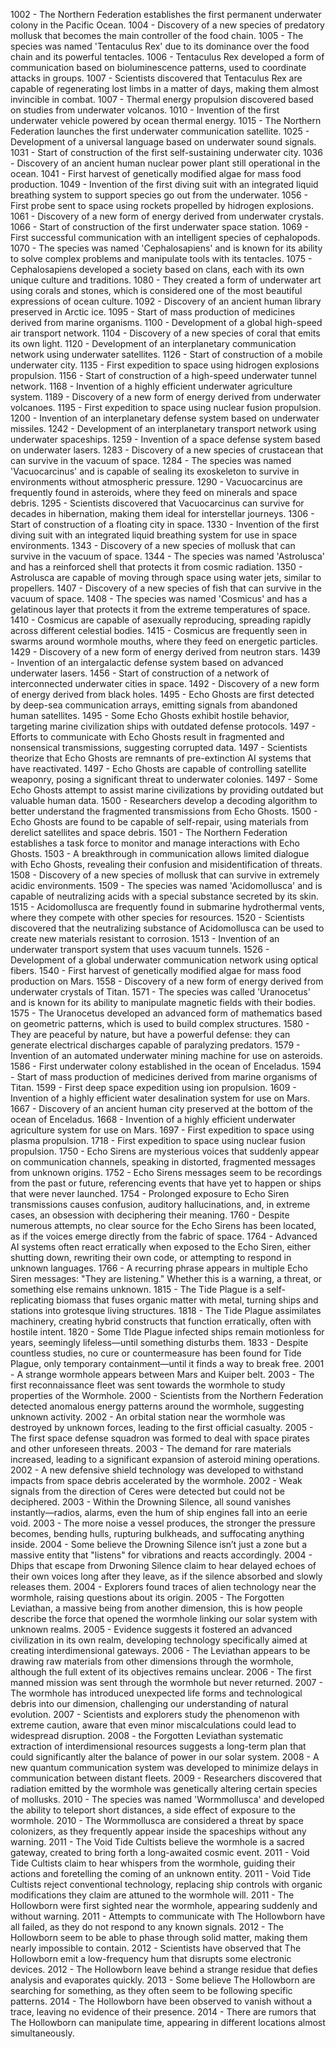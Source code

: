 1002 - The Northern Federation establishes the first permanent underwater colony in the Pacific Ocean.
1004 - Discovery of a new species of predatory mollusk that becomes the main controller of the food chain.
1005 - The species was named 'Tentaculus Rex' due to its dominance over the food chain and its powerful tentacles.
1006 - Tentaculus Rex developed a form of communication based on bioluminescence patterns, used to coordinate attacks in groups.
1007 - Scientists discovered that Tentaculus Rex are capable of regenerating lost limbs in a matter of days, making them almost invincible in combat.
1007 - Thermal energy propulsion discovered based on studies from underwater volcanos.
1010 - Invention of the first underwater vehicle powered by ocean thermal energy.
1015 - The Northern Federation launches the first underwater communication satellite.
1025 - Development of a universal language based on underwater sound signals.
1031 - Start of construction of the first self-sustaining underwater city.
1036 - Discovery of an ancient human nuclear power plant still operational in the ocean.
1041 - First harvest of genetically modified algae for mass food production.
1049 - Invention of the first diving suit with an integrated liquid breathing system to support species go out from the underwater.
1056 - First probe sent to space using rockets propelled by hidrogen explosions.
1061 - Discovery of a new form of energy derived from underwater crystals.
1066 - Start of construction of the first underwater space station.
1069 - First successful communication with an intelligent species of cephalopods.
1070 - The species was named 'Cephalosapiens' and is known for its ability to solve complex problems and manipulate tools with its tentacles.
1075 - Cephalosapiens developed a society based on clans, each with its own unique culture and traditions.
1080 - They created a form of underwater art using corals and stones, which is considered one of the most beautiful expressions of ocean culture.
1092 - Discovery of an ancient human library preserved in Arctic ice.
1095 - Start of mass production of medicines derived from marine organisms.
1100 - Development of a global high-speed air transport network.
1104 - Discovery of a new species of coral that emits its own light.
1120 - Development of an interplanetary communication network using underwater satellites.
1126 - Start of construction of a mobile underwater city.
1135 - First expedition to space using hidrogen explosions propulsion.
1156 - Start of construction of a high-speed underwater tunnel network.
1168 - Invention of a highly efficient underwater agriculture system.
1189 - Discovery of a new form of energy derived from underwater volcanoes.
1195 - First expedition to space using nuclear fusion propulsion.
1200 - Invention of an interplanetary defense system based on underwater missiles.
1242 - Development of an interplanetary transport network using underwater spaceships.
1259 - Invention of a space defense system based on underwater lasers.
1283 - Discovery of a new species of crustacean that can survive in the vacuum of space.
1284 - The species was named 'Vacuocarcinus' and is capable of sealing its exoskeleton to survive in environments without atmospheric pressure.
1290 - Vacuocarcinus are frequently found in asteroids, where they feed on minerals and space debris.
1295 - Scientists discovered that Vacuocarcinus can survive for decades in hibernation, making them ideal for interstellar journeys.
1306 - Start of construction of a floating city in space.
1330 - Invention of the first diving suit with an integrated liquid breathing system for use in space environments.
1343 - Discovery of a new species of mollusk that can survive in the vacuum of space.
1344 - The species was named 'Astrolusca' and has a reinforced shell that protects it from cosmic radiation.
1350 - Astrolusca are capable of moving through space using water jets, similar to propellers.
1407 - Discovery of a new species of fish that can survive in the vacuum of space.
1408 - The species was named 'Cosmicus' and has a gelatinous layer that protects it from the extreme temperatures of space.
1410 - Cosmicus are capable of asexually reproducing, spreading rapidly across different celestial bodies.
1415 - Cosmicus are frequently seen in swarms around wormhole mouths, where they feed on energetic particles.
1429 - Discovery of a new form of energy derived from neutron stars.
1439 - Invention of an intergalactic defense system based on advanced underwater lasers.
1456 - Start of construction of a network of interconnected underwater cities in space.
1492 - Discovery of a new form of energy derived from black holes.
1495 - Echo Ghosts are first detected by deep-sea communication arrays, emitting signals from abandoned human satellites.
1495 - Some Echo Ghosts exhibit hostile behavior, targeting marine civilization ships with outdated defense protocols.
1497 - Efforts to communicate with Echo Ghosts result in fragmented and nonsensical transmissions, suggesting corrupted data.
1497 - Scientists theorize that Echo Ghosts are remnants of pre-extinction AI systems that have reactivated.
1497 - Echo Ghosts are capable of controlling satellite weaponry, posing a significant threat to underwater colonies.
1497 - Some Echo Ghosts attempt to assist marine civilizations by providing outdated but valuable human data.
1500 - Researchers develop a decoding algorithm to better understand the fragmented transmissions from Echo Ghosts.
1500 - Echo Ghosts are found to be capable of self-repair, using materials from derelict satellites and space debris.
1501 - The Northern Federation establishes a task force to monitor and manage interactions with Echo Ghosts.
1503 - A breakthrough in communication allows limited dialogue with Echo Ghosts, revealing their confusion and misidentification of threats.
1508 - Discovery of a new species of mollusk that can survive in extremely acidic environments.
1509 - The species was named 'Acidomollusca' and is capable of neutralizing acids with a special substance secreted by its skin.
1515 - Acidomollusca are frequently found in submarine hydrothermal vents, where they compete with other species for resources.
1520 - Scientists discovered that the neutralizing substance of Acidomollusca can be used to create new materials resistant to corrosion.
1513 - Invention of an underwater transport system that uses vacuum tunnels.
1526 - Development of a global underwater communication network using optical fibers.
1540 - First harvest of genetically modified algae for mass food production on Mars.
1558 - Discovery of a new form of energy derived from underwater crystals of Titan.
1571 - The species was called 'Uranocetus' and is known for its ability to manipulate magnetic fields with their bodies.
1575 - The Uranocetus developed an advanced form of mathematics based on geometric patterns, which is used to build complex structures.
1580 - They are peaceful by nature, but have a powerful defense: they can generate electrical discharges capable of paralyzing predators.
1579 - Invention of an automated underwater mining machine for use on asteroids.
1586 - First underwater colony established in the ocean of Enceladus.
1594 - Start of mass production of medicines derived from marine organisms of Titan.
1599 - First deep space expedition using ion propulsion.
1609 - Invention of a highly efficient water desalination system for use on Mars.
1667 - Discovery of an ancient human city preserved at the bottom of the ocean of Enceladus.
1668 - Invention of a highly efficient underwater agriculture system for use on Mars.
1697 - First expedition to space using plasma propulsion.
1718 - First expedition to space using nuclear fusion propulsion.
1750 - Echo Sirens are mysterious voices that suddenly appear on communication channels, speaking in distorted, fragmented messages from unknown origins.
1752 - Echo Sirens messages seem to be recordings from the past or future, referencing events that have yet to happen or ships that were never launched.
1754 - Prolonged exposure to Echo Siren transmissions causes confusion, auditory hallucinations, and, in extreme cases, an obsession with deciphering their meaning.
1760 - Despite numerous attempts, no clear source for the Echo Sirens has been located, as if the voices emerge directly from the fabric of space.
1764 - Advanced AI systems often react erratically when exposed to the Echo Siren, either shutting down, rewriting their own code, or attempting to respond in unknown languages.
1766 - A recurring phrase appears in multiple Echo Siren messages: "They are listening." Whether this is a warning, a threat, or something else remains unknown.
1815 - The Tide Plague is a self-replicating biomass that fuses organic matter with metal, turning ships and stations into grotesque living structures.
1818 - The Tide Plague assimilates machinery, creating hybrid constructs that function erratically, often with hostile intent.
1820 - Some TIde Plague infected ships remain motionless for years, seemingly lifeless—until something disturbs them.
1833 - Despite countless studies, no cure or countermeasure has been found for Tide Plague, only temporary containment—until it finds a way to break free.
2001 - A strange wormhole appears between Mars and Kuiper belt.
2003 - The first reconnaissance fleet was sent towards the wormhole to study properties of the Wormhole.
2000 - Scientists from the Northern Federation detected anomalous energy patterns around the wormhole, suggesting unknown activity.
2002 - An orbital station near the wormhole was destroyed by unknown forces, leading to the first official casualty.
2005 - The first space defense squadron was formed to deal with space pirates and other unforeseen threats.
2003 - The demand for rare materials increased, leading to a significant expansion of asteroid mining operations.
2002 - A new defensive shield technology was developed to withstand impacts from space debris accelerated by the wormhole.
2002 - Weak signals from the direction of Ceres were detected but could not be deciphered.
2003 - Within the Drowning Silence, all sound vanishes instantly—radios, alarms, even the hum of ship engines fall into an eerie void.
2003 - The more noise a vessel produces, the stronger the pressure becomes, bending hulls, rupturing bulkheads, and suffocating anything inside.
2004 - Some believe the Drowning Silence isn’t just a zone but a massive entity that "listens" for vibrations and reacts accordingly.
2004 - Dhips that escape from Drwoning Silence claim to hear delayed echoes of their own voices long after they leave, as if the silence absorbed and slowly releases them.
2004 - Explorers found traces of alien technology near the wormhole, raising questions about its origin.
2005 - The Forgotten Leviathan, a massive being from another dimension, this is how people describe the force that opened the wormhole linking our solar system with unknown realms.
2005 - Evidence suggests it fostered an advanced civilization in its own realm, developing technology specifically aimed at creating interdimensional gateways.
2006 - The Leviathan appears to be drawing raw materials from other dimensions through the wormhole, although the full extent of its objectives remains unclear.
2006 - The first manned mission was sent through the wormhole but never returned.
2007 - The wormhole has introduced unexpected life forms and technological debris into our dimension, challenging our understanding of natural evolution.
2007 - Scientists and explorers study the phenomenon with extreme caution, aware that even minor miscalculations could lead to widespread disruption.
2008 - the Forgotten Leviathan systematic extraction of interdimensional resources suggests a long-term plan that could significantly alter the balance of power in our solar system.
2008 - A new quantum communication system was developed to minimize delays in communication between distant fleets.
2009 - Researchers discovered that radiation emitted by the wormhole was genetically altering certain species of mollusks.
2010 - The species was named 'Wormmollusca' and developed the ability to teleport short distances, a side effect of exposure to the wormhole.
2010 - The Wormmollusca are considered a threat by space colonizers, as they frequently appear inside the spaceships without any warning.
2011 - The Void Tide Cultists believe the wormhole is a sacred gateway, created to bring forth a long-awaited cosmic event.
2011 - Void Tide Cultists claim to hear whispers from the wormhole, guiding their actions and foretelling the coming of an unknown entity.
2011 - Void Tide Cultists reject conventional technology, replacing ship controls with organic modifications they claim are attuned to the wormhole will.
2011 - The Hollowborn were first sighted near the wormhole, appearing suddenly and without warning.
2011 - Attempts to communicate with The Hollowborn have all failed, as they do not respond to any known signals.
2012 - The Hollowborn seem to be able to phase through solid matter, making them nearly impossible to contain.
2012 - Scientists have observed that The Hollowborn emit a low-frequency hum that disrupts some electronic devices.
2012 - The Hollowborn leave behind a strange residue that defies analysis and evaporates quickly.
2013 - Some believe The Hollowborn are searching for something, as they often seem to be following specific patterns.
2014 - The Hollowborn have been observed to vanish without a trace, leaving no evidence of their presence.
2014 - There are rumors that The Hollowborn can manipulate time, appearing in different locations almost simultaneously.
